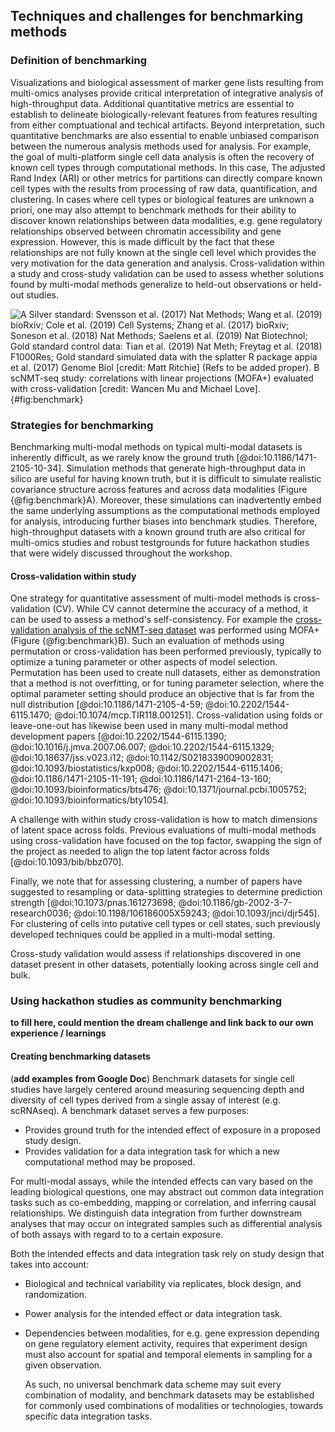 ## Techniques and challenges for benchmarking methods

### Definition of benchmarking

Visualizations and biological assessment of marker gene lists
resulting from multi-omics analyses provide critical interpretation of
integrative analysis of high-throughput data. Additional quantitative
metrics are essential to establish to delineate biologically-relevant
features from features resulting from either comptuational and
techical artifacts. Beyond interpretation, such quantitative
benchmarks are also essential to enable unbiased comparison between
the numerous analysis methods used for analysis. For example, the goal
of multi-platform single cell data analysis is often the recovery of
known cell types through computational methods. In this case, The
adjusted Rand Index (ARI) or other metrics for partitions can directly
compare known cell types with the results from processing of raw data,
quantification, and clustering. In cases where cell types or
biological features are unknown a priori, one may also attempt to
benchmark methods for their ability to discover known relationships
between data modalities, e.g. gene regulatory relationships observed
between chromatin accessibility and gene expression. However, this is
made difficult by the fact that these relationships are not fully
known at the single cell level which provides the very motivation for
the data generation and analysis. Cross-validation within
a study and cross-study validation can be used to assess whether
solutions found by multi-modal methods generalize to held-out
observations or held-out studies. 
   
![**A** Silver standard: Svensson et al. (2017) Nat Methods; Wang et al. (2019) bioRxiv; Cole et al. (2019) Cell Systems; Zhang et al. (2017) bioRxiv;
Soneson et al. (2018) Nat Methods; Saelens et al. (2019) Nat Biotechnol; Gold standard control data: Tian et al. (2019) Nat Meth; Freytag et al. (2018) F1000Res;  Gold standard simulated data with the splatter R package appia et al. (2017) Genome Biol [credit: Matt Ritchie] (**Refs to be added proper**).
**B** scNMT-seq study: correlations with linear projections (MOFA+) evaluated with cross-validation [credit: Wancen Mu and Michael Love].](images/Benchmark_mockup.png){#fig:benchmark}

### Strategies for benchmarking

Benchmarking multi-modal methods on typical multi-modal datasets is inherently difficult, as we rarely
  know the ground truth [@doi:10.1186/1471-2105-10-34]. Simulation methods that generate high-throughput data in silico are useful for having known truth, but it is difficult to
  simulate realistic covariance structure across features and across
  data modalities (Figure {@fig:benchmark}A). Moreover, these simulations can inadvertently embed the same underlying assumptions as the computational methods employed for analysis, introducing further biases into benchmark studies. Therefore, high-throughput datasets with a known ground truth are also critical for multi-omics studies and robust testgrounds for future hackathon studies that were widely discussed throughout the workshop.
  
#### Cross-validation within study

One strategy for quantitative assessment of multi-model methods is
cross-validation (CV). While CV cannot determine the accuracy of a
method, it can be used to assess a method's self-consistency.
For example the [cross-validation analysis of the scNMT-seq dataset](https://github.com/Wancen/CV-MOFA)
was performed using MOFA+ (Figure {@fig:benchmark}B). Such an
evaluation of methods using permutation or cross-validation 
has been performed previously, typically to optimize a tuning
parameter or other aspects of model selection. Permutation has been
used to create null datasets, either as demonstration that a method
is not overfitting, or for tuning parameter selection, where the
optimal parameter setting should produce an objective that is far
from the null distribution
[@doi:10.1186/1471-2105-4-59; @doi:10.2202/1544-6115.1470; @doi:10.1074/mcp.TIR118.001251].
Cross-validation using folds or leave-one-out has likewise been used
in many multi-modal method development papers 
[@doi:10.2202/1544-6115.1390; @doi:10.1016/j.jmva.2007.06.007; @doi:10.2202/1544-6115.1329; @doi:10.18637/jss.v023.i12; @doi:10.1142/S0218339009002831; @doi:10.1093/biostatistics/kxp008; @doi:10.2202/1544-6115.1406; @doi:10.1186/1471-2105-11-191; @doi:10.1186/1471-2164-13-160; @doi:10.1093/bioinformatics/bts476; @doi:10.1371/journal.pcbi.1005752; @doi:10.1093/bioinformatics/bty1054].

A challenge with within study cross-validation is how to
match dimensions of latent space across folds. Previous evaluations
of multi-modal methods using cross-validation have focused on the
top factor, swapping the sign of the project as needed to align
the top latent factor across folds [@doi:10.1093/bib/bbz070].

Finally, we note that for assessing clustering, a number of papers
have suggested to resampling or data-splitting strategies to
determine prediction strength
[@doi:10.1073/pnas.161273698; @doi:10.1186/gb-2002-3-7-research0036; @doi:10.1198/106186005X59243; @doi:10.1093/jnci/djr545].
For clustering of cells into putative cell types or cell states,
such previously developed techniques could be applied in a
multi-modal setting.

Cross-study validation would assess if relationships discovered in
one dataset present in other datasets, potentially looking across
single cell and bulk.

### Using hackathon studies as community benchmarking

**to fill here, could mention the dream challenge and link back to our own experience / learnings**

#### Creating benchmarking datasets
(**add examples from Google Doc**)
Benchmark datasets for single cell studies have largely centered around
  measuring sequencing depth and diversity of cell types derived from
  a single assay of interest (e.g. scRNAseq). A benchmark dataset
  serves a few purposes:

   - Provides ground truth for the intended effect of exposure in a
      proposed study design.
   - Provides validation for a data integration task for which a new
      computational method may be proposed.

  For multi-modal assays, while the intended effects can vary based on
  the leading biological questions, one may abstract out common data
  integration tasks such as co-embedding, mapping or correlation, and
  inferring causal relationships. We distinguish data integration from
  further downstream analyses that may occur on integrated samples
  such as differential analysis of both assays with regard to to a certain
  exposure.

  Both the intended effects and data integration task rely on study
  design that takes into account:

- Biological and technical variability via replicates, block
      design, and randomization.
- Power analysis for the intended effect or data integration
      task.
- Dependencies between modalities, for e.g. gene expression
      depending on gene regulatory element activity, requires that
      experiment design must also account for spatial and temporal
      elements in sampling for a given observation.

  As such, no universal benchmark data scheme may suit every
  combination of modality, and benchmark datasets may be established
  for commonly used combinations of modalities or technologies,
  towards specific data integration tasks.
